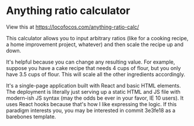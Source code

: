 
# Anything ratio calculator

View this at https://locofocos.com/anything-ratio-calc/

This calculator allows you to input arbitrary ratios (like for a cooking recipe, a home improvement project, whatever) and then scale the recipe up and down. 

It's helpful because you can change any resulting value. For example, suppose you have a cake recipe that needs 4 cups of flour, but you only have 3.5 cups of flour. This will scale all the other ingredients accordingly.

It's a single-page application built with React and basic HTML elements. The deployment is literally just serving up a static HTML and JS file with modern-ish JS syntax (may the odds be ever in your favor, IE 10 users). It uses React hooks because that's how I like expressing the logic. If this paradigm interests you, you may be interested in commit 3e3fe18 as a barebones template.
